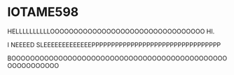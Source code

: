 # IOTAME598

HELLLLLLLLLLOOOOOOOOOOOOOOOOOOOOOOOOOOOOOOOOO HI. 

I NEEEED SLEEEEEEEEEEEEEPPPPPPPPPPPPPPPPPPPPPPPPPPPPPPPPP


BOOOOOOOOOOOOOOOOOOOOOOOOOOOOOOOOOOOOOOOOOOOOOOOOOOOOOOOOO